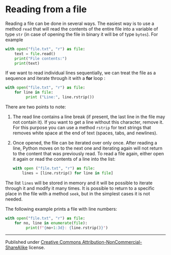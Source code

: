 # Reading from a file

Reading a file can be done in several ways. The easiest way is to use a method `read` that will read the contents of the entire file into a variable of type `str` (in case of opening the file in binary it will be of type `bytes`). For example

```python
with open("file.txt", "r") as file:
    text = file.read()
    print("File contents:")
    print(text)
```
If we want to read individual lines sequentially, we can treat the file as a sequence and iterate through it with a **for** loop :

```python
with open("file.txt", "r") as file:
    for line in file:
         print ("Line:", line.rstrip())
```
There are two points to note:

1. The read line contains a line break (if present, the last line in the file may not contain it). If you want to get a line without this character, remove it. For this purpose you can use a method `rstrip` for text strings that removes white space at the end of text (spaces, tabs, and newlines).

2. Once opened, the file can be iterated over only once. After reading a line, Python moves on to the next one and iterating again will not return to the content that was previously read. To read a file again, either open it again or read the contents of a line into the list:

   ```python
   with open ("file.txt", "r") as file:
       lines = [line.rstrip() for line in file]

   ```



The list `lines` will be stored in memory and it will be possible to iterate through it and modify it many times. It is possible to return to a specific place in the file with a method `seek`, but in the simplest cases it is not needed.

The following example prints a file with line numbers:

```python
with open("file.txt", "r") as file:
    for no, line in enumerate(file):
         print(f"{no+1:3d}: {line.rstrip()}")
```


<hr />

Published under [Creative Commons Attribution-NonCommercial-ShareAlike](https://creativecommons.org/licenses/by-nc-sa/4.0/) license.